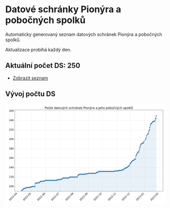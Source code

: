 # Datové schránky Pionýra a pobočných spolků

Automaticky generovaný seznam datových schránek Pionýra a pobočných spolků.

Aktualizace probíhá každý den.

## Aktuální počet DS: 250

- [Zobrazit seznam](datovky.csv)

## Vývoj počtu DS

![Vývoj počtu datových schránek](history.png)
